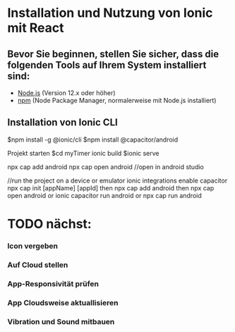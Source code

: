 # Installation und Nutzung von Ionic mit React

## Bevor Sie beginnen, stellen Sie sicher, dass die folgenden Tools auf Ihrem System installiert sind:
- [Node.js](https://nodejs.org/) (Version 12.x oder höher)
- [npm](https://www.npmjs.com/) (Node Package Manager, normalerweise mit Node.js installiert)

## Installation von Ionic CLI
$npm install -g @ionic/cli
$npm install @capacitor/android

Projekt starten
$cd myTimer
ionic build
$ionic serve

npx cap add android
npx cap open android //open in android studio


//run the project on a device or emulator
ionic integrations enable capacitor
npx cap init [appName] [appId]
then
npx cap add android
then
npx cap open android
or
ionic capacitor run android or npx cap run android


# TODO nächst:
### Icon vergeben
### Auf Cloud stellen
### App-Responsivität prüfen
### App Cloudsweise aktuallisieren
### Vibration und Sound mitbauen
